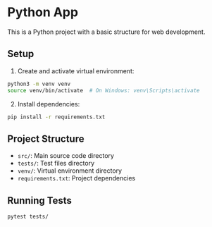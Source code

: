 # Python App

This is a Python project with a basic structure for web development.

## Setup

1. Create and activate virtual environment:
```bash
python3 -m venv venv
source venv/bin/activate  # On Windows: venv\Scripts\activate
```

2. Install dependencies:
```bash
pip install -r requirements.txt
```

## Project Structure
- `src/`: Main source code directory
- `tests/`: Test files directory
- `venv/`: Virtual environment directory
- `requirements.txt`: Project dependencies

## Running Tests
```bash
pytest tests/
``` 